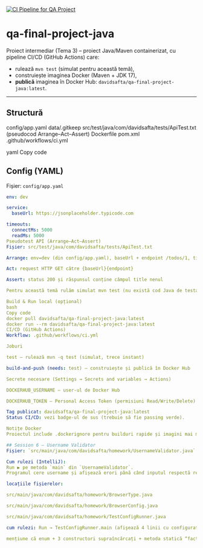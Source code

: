 [![CI Pipeline for QA Project](https://github.com/DavidSafta/qa-final-project-java/actions/workflows/ci.yml/badge.svg)](https://github.com/DavidSafta/qa-final-project-java/actions/workflows/ci.yml)

# qa-final-project-java

Proiect intermediar (Tema 3) – proiect Java/Maven containerizat, cu pipeline CI/CD (GitHub Actions) care:
- rulează `mvn test` (simulat pentru această temă),
- construiește imaginea Docker (Maven + JDK 17),
- **publică** imaginea în Docker Hub: `davidsafta/qa-final-project-java:latest`.

---

## Structură
config/app.yaml
data/.gitkeep
src/test/java/com/davidsafta/tests/ApiTest.txt (pseudocod Arrange–Act–Assert)
Dockerfile
pom.xml
.github/workflows/ci.yml

yaml
Copy code

## Config (YAML)
Fișier: `config/app.yaml`
```yaml
env: dev

service:
  baseUrl: https://jsonplaceholder.typicode.com

timeouts:
  connectMs: 5000
  readMs: 5000
Pseudotest API (Arrange–Act–Assert)
Fișier: src/test/java/com/davidsafta/tests/ApiTest.txt

Arrange: env=dev (din config/app.yaml), baseUrl + endpoint /todos/1, timeouts

Act: request HTTP GET către {baseUrl}{endpoint}

Assert: status 200 și răspunsul conține câmpul title nenul

Pentru această temă rulăm simulat mvn test (nu există cod Java de testare real).

Build & Run local (opțional)
bash
Copy code
docker pull davidsafta/qa-final-project-java:latest
docker run --rm davidsafta/qa-final-project-java:latest
CI/CD (GitHub Actions)
Workflow: .github/workflows/ci.yml

Joburi

test – rulează mvn -q test (simulat, trece instant)

build-and-push (needs: test) – construiește și publică în Docker Hub

Secrete necesare (Settings → Secrets and variables → Actions)

DOCKERHUB_USERNAME – user-ul de Docker Hub

DOCKERHUB_TOKEN – Personal Access Token (permisiuni Read/Write/Delete)

Tag publicat: davidsafta/qa-final-project-java:latest
Status CI/CD: vezi badge-ul de sus (trebuie să fie passing verde).

Notițe Docker
Proiectul include .dockerignore pentru builduri rapide și imagini mai mici (excludem fișiere de IDE, .git etc).

## Session 6 – Username Validator
Fișier: `src/main/java/com/davidsafta/homework/UsernameValidator.java`

Cum rulezi (IntelliJ):
Run ▶ pe metoda `main` din `UsernameValidator`. 
Programul cere username și afișează erori până când inputul respectă regulile; apoi confirmă “Username acceptat”.

locațiile fișierelor:

src/main/java/com/davidsafta/homework/BrowserType.java

src/main/java/com/davidsafta/homework/BrowserConfig.java

src/main/java/com/davidsafta/homework/TestConfigRunner.java

cum rulezi: Run → TestConfigRunner.main (afişează 4 linii cu configurațiile).

mențiune că enum + 3 constructori supraîncărcați + metoda statică “factory” + metoda de afișare sunt implementate.

